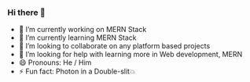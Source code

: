 ### Hi there 👋


- 🔭 I’m currently working on MERN Stack
- 🌱 I’m currently learning MERN Stack
- 👯 I’m looking to collaborate on any platform based projects
- 🤔 I’m looking for help with learning more in Web development, MERN
- 😄 Pronouns: He / Him
- ⚡ Fun fact: Photon in a Double-slit💥

